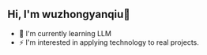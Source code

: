 ## Hi, I'm wuzhongyanqiu👋
- 🌱 I'm currently learning LLM
- ⚡ I'm interested in applying technology to real projects.

<!--
**wuzhongyanqiu/wuzhongyanqiu** is a ✨ _special_ ✨ repository because its `README.md` (this file) appears on your GitHub profile.

Here are some ideas to get you started:
- 🔭 I’m currently working on ...
- 🌱 I’m currently learning ...
- 👯 I’m looking to collaborate on ...
- 🤔 I’m looking for help with ...
- 💬 Ask me about ...
- 📫 How to reach me: ...
- 😄 Pronouns: ...
- ⚡ Fun fact: ...
-->


